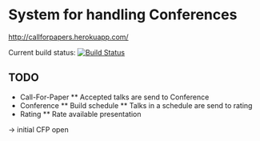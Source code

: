 # System for handling Conferences

http://callforpapers.herokuapp.com/

Current build status: [![Build Status](https://travis-ci.org/koenighotze/callforpaper.svg?branch=master)](https://travis-ci.org/koenighotze/callforpaper)

## TODO

* Call-For-Paper
** Accepted talks are send to Conference
* Conference
** Build schedule
** Talks in a schedule are send to rating
* Rating
** Rate available presentation


-> initial CFP open